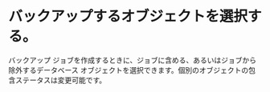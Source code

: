 バックアップするオブジェクトを選択する。
========================================

バックアップ ジョブを作成するときに、ジョブに含める、あるいはジョブから除外するデータベース オブジェクトを選択できます。個別のオブジェクトの包含ステータスは変更可能です。
